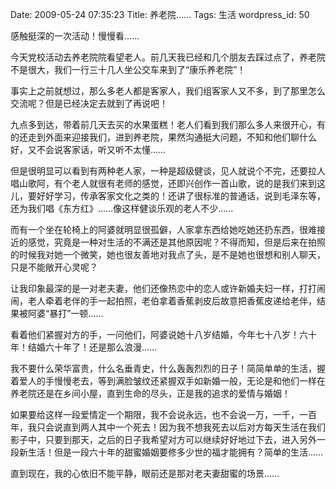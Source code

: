 Date: 2009-05-24 07:35:23
Title: 养老院……
Tags: 生活
wordpress_id: 50

感触挺深的一次活动！慢慢看……

今天党校活动去养老院院看望老人。前几天我已经和几个朋友去踩过点了，养老院不是很大，我们一行三十几人坐公交车来到了“康乐养老院”！

事实上之前就想过，那么多老人都是客家人，我们组客家人又不多，到了那里怎么交流呢？但是已经决定去就到了再说吧！

九点多到达，带着前几天去买的水果蛋糕！老人们看到我们那么多人来很开心，有的还走到外面来迎接我们，进到养老院，果然沟通挺大问题，不知和他们聊什么好，又不会说客家话，听又听不太懂……

但是很明显可以看到有两种老人家，一种是超级健谈，见人就说个不完，还要拉人唱山歌阿，有个老人就很有老师的感觉，还即兴创作一首山歌，说的是我们来到这儿，要好好学习，传承客家文化之类的！还讲了很标准的普通话，说到毛泽东等，还为我们唱《东方红》……像这样健谈乐观的老人不少……

而有一个坐在轮椅上的阿婆就明显很孤僻，人家拿东西给她吃她还扔东西，很难接近的感觉，究竟是一种对生活的不满还是其他原因呢？不得而知，但是后来在拍照的时候我对她一个微笑，她也很友善地对我点了头，是不是她也很想和别人聊天，只是不能敞开心灵呢？

让我印象最深的是一对老夫妻，他们还像热恋中的恋人或许新婚夫妇一样，打打闹闹，老人牵着老伴的手一起拍照，老伯拿着香蕉剥皮后故意把香蕉皮递给老伴，结果被阿婆“暴打”一顿……

看着他们紧握对方的手，一问他们，阿婆说她十八岁结婚，今年七十八岁！六十年！结婚六十年了！还是那么浪漫……

我不要什么荣华富贵，什么名垂青史，什么轰轰烈烈的日子！简简单单的生活，握着爱人的手慢慢老去，等到满脸皱纹还紧握双手如新婚一般，无论是和他们一样在养老院还是在乡间小屋，直到生命的尽头，正是我的追求的爱情与婚姻！

如果要给这样一段爱情定一个期限，我不会说永远，也不会说一万，一千，一百年，我只会说直到两人其中一个死去！因为我不想我死去以后对方每天生活在我们影子中，只要到那天，之后的日子我希望对方可以继续好好地过下去，进入另外一段新生活！但是一段六十年的甜蜜婚姻要修多少世的福才能拥有？简单的生活……

直到现在，我的心依旧不能平静，眼前还是那对老夫妻甜蜜的场景……

